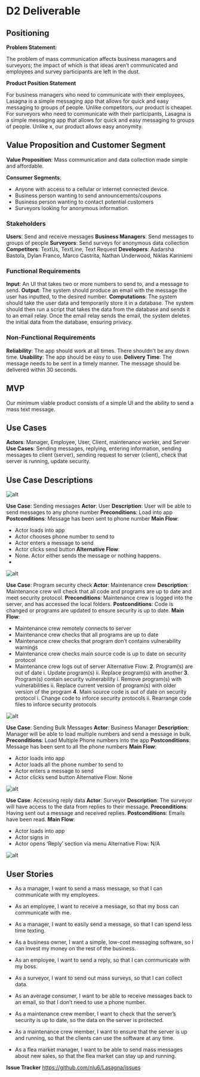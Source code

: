 # D2 Deliverable

## Positioning
**Problem Statement:**

The problem of mass communication affects business managers and surveyors; the impact of which is that ideas aren’t communicated and employees and survey participants are left in the dust.

**Product Position Statement**

For business managers who need to communicate with their employees, Lasagna is a simple messaging app that allows for quick and easy messaging to groups of people. Unlike competitors, our product is cheaper.
For surveyors who need to communicate with their participants, Lasagna is a simple messaging app that allows for quick and easy messaging to groups of people. Unlike x, our product allows easy anonymity. 

## Value Proposition and Customer Segment

**Value Proposition**: Mass communication and data collection made simple and affordable.

**Consumer Segments**:
- Anyone with access to a cellular or internet connected device.
- Business person wanting to send announcements/coupons
- Business person wanting to contact potential customers
- Surveyors looking for anonymous information.

### Stakeholders
**Users**: Send and receive messages
**Business Managers**: Send messages to groups of people
**Surveyors**: Send surveys for anonymous data collection
**Competitors**: TextUs, TextLine, Text Request
**Developers**: Aadarsha Bastola, Dylan Franco, Marco Castrita, Nathan Underwood, Niklas Kariniemi

### Functional Requirements
**Input**: An UI that takes two or more numbers to send to, and a message to send.
**Output**: The system should produce an email with the message the user has inputted, to the desired number.
**Computations**: The system should take the user data and temporarily store it in a database. The system should then run a script that takes the data from the database and sends it to an email relay. Once the email relay sends the email, the system deletes the initial data from the database, ensuring privacy.

### Non-Functional Requirements
**Reliability**: The app should work at all times. There shouldn’t be any down time.
**Usability**: The app should be easy to use.
**Delivery Time**: The message needs to be sent in a timely manner. The message should be delivered within 30 seconds.

## MVP
Our minimum viable product consists of a simple UI and the ability to send a mass text message.

## Use Cases
**Actors**: Manager, Employee, User, Client, maintenance worker, and Server
**Use Cases**: Sending messages, replying, entering information, sending messages to client (server), sending request to server (client), check that server is running, update security. 



## Use Case Descriptions
![alt](https://github.com/nlu6/Lasagna/blob/main/Deliverables/d2_diagram1.JPG?raw=true)

**Use Case**: Sending messages
**Actor**: User
**Description**: User will be able to send messages to any phone number
**Preconditions**: Load into app
**Postconditions**: Message has been sent to phone number
**Main Flow**:
- Actor loads into app
- Actor chooses phone number to send to
- Actor enters a message to send
- Actor clicks send button
**Alternative Flow**:
- None. Actor either sends the message or nothing happens.
- 
![alt](https://github.com/nlu6/Lasagna/blob/main/Deliverables/d2_diagram2.JPG?raw=true)



**Use Case**: Program security check
**Actor**: Maintenance crew
**Description**: Maintenance crew will check that all code and programs are up to date and meet security protocol. 
**Preconditions**: Maintenance crew is logged into the server, and has accessed the local folders.
**Postconditions**: Code is changed or programs are updated to ensure security is up to date.
**Main Flow**:
- Maintenance crew remotely connects to server
- Maintenance crew checks that all programs are up to date
- Maintenance crew checks that program don’t contains vulnerability warnings
- Maintenance crew checks main source code is up to date on security protocol
- Maintenance crew logs out of server
Alternative Flow:
**2**. Program(s) are out of date
   i. Update program(s)
   ii. Replace program(s) with another
**3**. Program(s) contain security vulnerability
   i. Remove program(s) with vulnerabilities
   ii. Replace current version of program(s) with older version of the program
**4**. Main source code is out of date on security protocol
   i. Change code to inforce security protocols
   ii. Rearrange code files to inforce security protocols
   
![alt](https://github.com/nlu6/Lasagna/blob/main/Deliverables/d2_diagram3.JPG?raw=true)


**Use Case**: Sending Bulk Messages
**Actor**: Business Manager
**Description**: Manager will be able to load multiple numbers and send a message in bulk.
**Preconditions**: Load Multiple Phone numbers into the app
**Postconditions**: Message has been sent to all the phone numbers
**Main Flow**:
- Actor loads into app
- Actor loads all the phone number to send to
- Actor enters a message to send
- Actor clicks send button
Alternative Flow:
None

![alt](https://github.com/nlu6/Lasagna/blob/main/Deliverables/d2_diagram4.JPG?raw=true)


**Use Case**: Accessing reply data
**Actor**: Surveyor
**Description**: The surveyor will have access to the data from replies to their message.
**Preconditions**: Having sent out a message and received replies.
**Postconditions**: Emails have been read.
**Main Flow**:
- Actor loads into app
- Actor signs in
- Actor opens ‘Reply’ section via menu
Alternative Flow:
N/A

![alt](https://github.com/nlu6/Lasagna/blob/main/Deliverables/d2_diagram5.JPG?raw=true)


## User Stories
- As a manager, I want to send a mass message, so that I can communicate with my employees.

- As an employee, I want to receive a message, so that my boss can communicate with me.

- As a manager, I want to easily send a message, so that I can spend less time texting.

- As a business owner, I want a simple, low-cost messaging software, so I can invest my money on the rest of the business.

- As an employee, I want to send a reply, so that I can communicate with my boss.

- As a surveyor, I want to send out mass surveys, so that I can collect data.

- As an average consumer, I want to be able to receive messages back to an email, so that I don’t need to use a phone number.

- As a maintenance crew member, I want to check that the server’s security is up to date, so the data on the server is protected.

- As a maintenance crew member, I want to ensure that the server is up and running, so that the clients can use the software at any time.

- As a flea market manager, I want to be able to send mass messages about new sales, so that the flea market can stay up and running.

**Issue Tracker**
https://github.com/nlu6/Lasagna/issues

